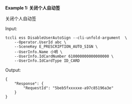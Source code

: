**Example 1: 关闭个人自动签**

关闭个人自动签

Input: 

```
tccli ess DisableUserAutoSign --cli-unfold-argument  \
    --Operator.UserId abc \
    --SceneKey E_PRESCRIPTION_AUTO_SIGN \
    --UserInfo.Name 小明 \
    --UserInfo.IdCardNumber 610000000000000000 \
    --UserInfo.IdCardType ID_CARD
```

Output: 
```
{
    "Response": {
        "RequestId": "5beb5fxxxxxe-a97c85196a3e"
    }
}
```

